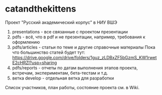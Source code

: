 # catandthekittens
Проект "Русский академический корпус" в НИУ ВШЭ

1. presentations - все связанные с проектом презентации
2. pdfs - всё, что в pdf и не презентации, например, требования к оформлению
3. pdfs/articles - статьи по теме и другие справочные материалы
Пока что большинство статей будет тут: https://drive.google.com/drive/folders/1guz_zLDBxZF5bGzmS_KW1rwetE2cHRZl?usp=sharing
4. pdfs/reports -  отчеты по датам выполнения этапов проекта, встречам, экспериментам, бета-тестам и т.д.
5. ветка develop - отдельная ветка для разработки

Список участников, план работы, состояние проекта см. в Wiki.
